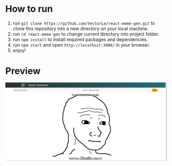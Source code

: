# How to run
1. run `git clone https://github.com/VectorLe/react-meme-gen.git` to clone this repository into a new directory on your local machine.
2. run `cd react-meme-gen` to change current directory into project folder.
3. run `npm install` to install required packages and dependencies.
4. run `npm start` and open `http://localhost:3000/` in your browser.
5. enjoy!

# Preview
![react_memegen](img/react_memegen.png)
